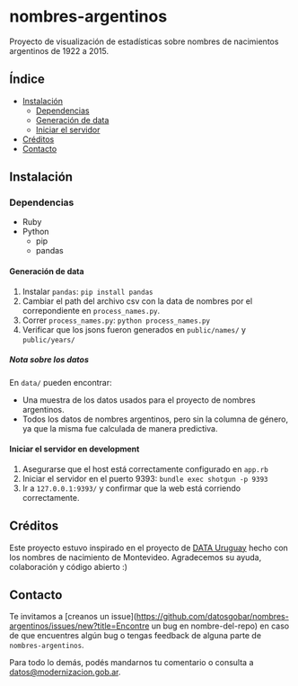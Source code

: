 # nombres-argentinos

Proyecto de visualización de estadísticas sobre nombres de nacimientos argentinos de 1922 a 2015.

<!-- NO MODIFICAR NI INDICE NI TITULOS -->
## Índice

* [Instalación](#instalación)
	* [Dependencias](#dependencias)
	* [Generación de data](#generación-de-data)
    * [Iniciar el servidor](#iniciar-el-servidor-en-development)
* [Créditos](#créditos)
* [Contacto](#contacto)

## Instalación

### Dependencias

* Ruby
* Python
  * pip
  * pandas

#### Generación de data

1. Instalar `pandas`: `pip install pandas`
2. Cambiar el path del archivo csv con la data de nombres por el correpondiente en `process_names.py`.
3. Correr `process_names.py`: `python process_names.py`
4. Verificar que los jsons fueron generados en `public/names/` y `public/years/`

##### Nota sobre los datos

En `data/` pueden encontrar:
- Una muestra de los datos usados para el proyecto de nombres argentinos.
- Todos los datos de nombres argentinos, pero sin la columna de género, ya que la misma fue calculada de manera predictiva.

#### Iniciar el servidor en development

1. Asegurarse que el host está correctamente configurado en `app.rb`
2. Iniciar el servidor en el puerto 9393: `bundle exec shotgun -p 9393`
3. Ir a `127.0.0.1:9393/` y confirmar que la web está corriendo correctamente.

## Créditos

Este proyecto estuvo inspirado en el proyecto de [DATA Uruguay](http://data.180.com.uy/) hecho con los nombres de nacimiento de Montevideo. Agradecemos su ayuda, colaboración y código abierto :)

## Contacto

<!-- TEXTO FIJO - NO MODIFICAR -->
Te invitamos a [creanos un issue](https://github.com/datosgobar/nombres-argentinos/issues/new?title=Encontre un bug en nombre-del-repo) en caso de que encuentres algún bug o tengas feedback de alguna parte de `nombres-argentinos`.

Para todo lo demás, podés mandarnos tu comentario o consulta a [datos@modernizacion.gob.ar](mailto:datos@modernizacion.gob.ar).